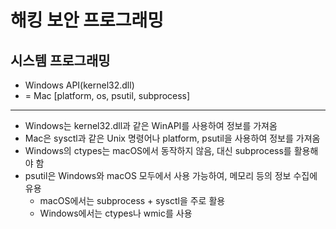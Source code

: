 # 해킹 보안 프로그래밍

## 시스템 프로그래밍 
-  Windows API(kernel32.dll) 
- = Mac [platform, os, psutil, subprocess]

---
- Windows는 kernel32.dll과 같은 WinAPI를 사용하여 정보를 가져옴
- Mac은 sysctl과 같은 Unix 명령어나 platform, psutil을 사용하여 정보를 가져옴
- Windows의 ctypes는 macOS에서 동작하지 않음, 대신 subprocess를 활용해야 함
- psutil은 Windows와 macOS 모두에서 사용 가능하여, 메모리 등의 정보 수집에 유용
  * macOS에서는 subprocess + sysctl을 주로 활용
  * Windows에서는 ctypes나 wmic를 사용